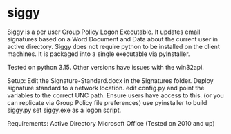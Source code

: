 # siggy
Siggy is a per user Group Policy Logon Executable. It updates email signatures based on a Word Document and Data about the current user in active directory. 
Siggy does not require python to be installed on the client machines. It is packaged into a single executable via pyInstaller. 

Tested on python 3.15. Other versions have issues with the win32api. 

Setup:
Edit the Signature-Standard.docx in the Signatures folder. 
Deploy signature standard to a network location. 
edit config.py and point the variables to the correct UNC path. Ensure users have access to this.  (or you can replicate via Group Policy file preferences) 
use pyinstaller to build siggy.py
set siggy.exe as a logon script.

Requirements:
Active Directory
Microsoft Office (Tested on 2010 and up)
